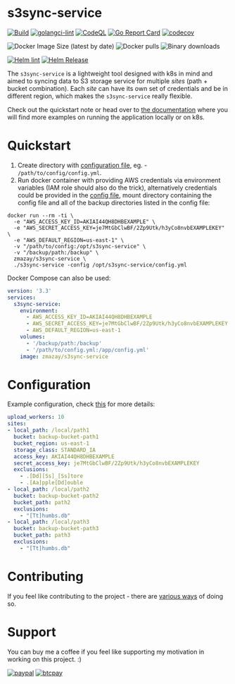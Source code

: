 <!--
s3sync-service - Realtime S3 synchronisation tool
Copyright (c) 2020  Yevgeniy Valeyev

This program is free software: you can redistribute it and/or modify
it under the terms of the GNU General Public License as published by
the Free Software Foundation, either version 3 of the License, or
(at your option) any later version.

This program is distributed in the hope that it will be useful,
but WITHOUT ANY WARRANTY; without even the implied warranty of
MERCHANTABILITY or FITNESS FOR A PARTICULAR PURPOSE.  See the
GNU General Public License for more details.

You should have received a copy of the GNU General Public License
along with this program.  If not, see <http://www.gnu.org/licenses/>.
 -->

# s3sync-service

[![Build](https://github.com/mazay/s3sync-service/workflows/Build/badge.svg)](https://github.com/mazay/s3sync-service/workflows/Build/badge.svg) [![golangci-lint](https://github.com/mazay/s3sync-service/workflows/golangci-lint/badge.svg)](https://github.com/mazay/s3sync-service/workflows/golangci-lint/badge.svg) [![CodeQL](https://github.com/mazay/s3sync-service/workflows/CodeQL/badge.svg)](https://github.com/mazay/s3sync-service/workflows/CodeQL/badge.svg) [![Go Report Card](https://goreportcard.com/badge/github.com/mazay/s3sync-service)](https://goreportcard.com/report/github.com/mazay/s3sync-service) [![codecov](https://codecov.io/gh/mazay/s3sync-service/branch/master/graph/badge.svg)](https://codecov.io/gh/mazay/s3sync-service)

![Docker Image Size (latest by date)](https://img.shields.io/docker/image-size/zmazay/s3sync-service) ![Docker pulls](https://img.shields.io/docker/pulls/zmazay/s3sync-service) ![Binary downloads](https://img.shields.io/github/downloads/mazay/s3sync-service/total)

[![Helm lint](https://github.com/mazay/s3sync-service/workflows/Helm%20lint/badge.svg)](https://github.com/mazay/s3sync-service/workflows/Helm%20lint/badge.svg) [![Helm Release](https://github.com/mazay/s3sync-service/workflows/Helm%20Release/badge.svg)](https://github.com/mazay/s3sync-service/workflows/Helm%20Release/badge.svg)

The `s3sync-service` is a lightweight tool designed with k8s in mind and aimed to syncing data to S3 storage service for multiple _sites_ (path + bucket combination). Each _site_ can have its own set of credentials and be in different region, which makes the `s3sync-service` really flexible.

Check out the quickstart note or head over to [the documentation](https://docs.s3sync-service.org/) where you will find more examples on running the application locally or on k8s.


# Quickstart

1. Create directory with [configuration file](#Configuration), eg. - `/path/to/config/config.yml`.
2. Run docker container with providing AWS credentials via environment variables (IAM role should also do the trick), alternatively credentials could be provided in the [config file](#Configuration), mount directory containing the config file and all of the backup directories listed in the config file:

```shell
docker run --rm -ti \
  -e "AWS_ACCESS_KEY_ID=AKIAI44QH8DHBEXAMPLE" \
  -e "AWS_SECRET_ACCESS_KEY=je7MtGbClwBF/2Zp9Utk/h3yCo8nvbEXAMPLEKEY" \
  -e "AWS_DEFAULT_REGION=us-east-1" \
  -v "/path/to/config:/opt/s3sync-service" \
  -v "/backup/path:/backup" \
  zmazay/s3sync-service \
  ./s3sync-service -config /opt/s3sync-service/config.yml
```
Docker Compose can also be used:

```yaml
version: '3.3'
services:
  s3sync-service:
    environment:
      - AWS_ACCESS_KEY_ID=AKIAI44QH8DHBEXAMPLE
      - AWS_SECRET_ACCESS_KEY=je7MtGbClwBF/2Zp9Utk/h3yCo8nvbEXAMPLEKEY
      - AWS_DEFAULT_REGION=us-east-1
    volumes:
      - '/backup/path:/backup'
      - '/path/to/config.yml:/app/config.yml'
    image: zmazay/s3sync-service
```


# Configuration

Example configuration, check [this](src/example_config.yml) for more details:

```yaml
upload_workers: 10
sites:
- local_path: /local/path1
  bucket: backup-bucket-path1
  bucket_region: us-east-1
  storage_class: STANDARD_IA
  access_key: AKIAI44QH8DHBEXAMPLE
  secret_access_key: je7MtGbClwBF/2Zp9Utk/h3yCo8nvbEXAMPLEKEY
  exclusions:
    - .[Dd][Ss]_[Ss]tore
    - .[Aa]pple[Dd]ouble
- local_path: /local/path2
  bucket: backup-bucket-path2
  bucket_path: path2
  exclusions:
    - "[Tt]humbs.db"
- local_path: /local/path3
  bucket: backup-bucket-path3
  bucket_path: path3
  exclusions:
    - "[Tt]humbs.db"
```

# Contributing

If you feel like contributing to the project - there are [various ways](CONTRIBUTING.md) of doing so.

# Support

You can buy me a coffee if you feel like supporting my motivation in working on this project. :)

[![paypal](https://www.paypalobjects.com/en_US/i/btn/btn_donateCC_LG.gif)](https://www.paypal.com/donate/?hosted_button_id=DT2D2TTP46V62)
[![btcpay](https://btcpay.s3sync-service.org/img/paybutton/pay.svg)](https://btcpay.s3sync-service.org/api/v1/invoices?storeId=AVdSBwynm1v5GMXvP5tqPqmwfU4AK9ZCFQK5oqBW25as&price=5&currency=USD)
